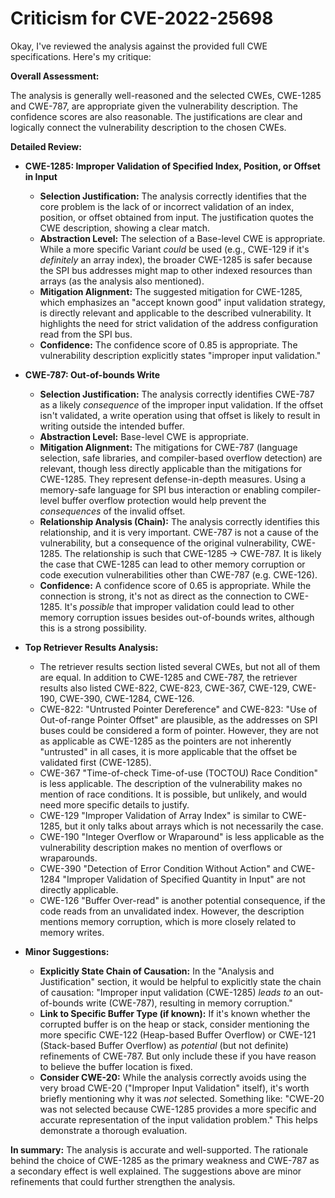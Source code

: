 # Criticism for CVE-2022-25698

Okay, I've reviewed the analysis against the provided full CWE specifications. Here's my critique:

**Overall Assessment:**

The analysis is generally well-reasoned and the selected CWEs, CWE-1285 and CWE-787, are appropriate given the vulnerability description. The confidence scores are also reasonable. The justifications are clear and logically connect the vulnerability description to the chosen CWEs.

**Detailed Review:**

*   **CWE-1285: Improper Validation of Specified Index, Position, or Offset in Input**

    *   **Selection Justification:** The analysis correctly identifies that the core problem is the lack of or incorrect validation of an index, position, or offset obtained from input.  The justification quotes the CWE description, showing a clear match.
    *   **Abstraction Level:**  The selection of a Base-level CWE is appropriate. While a more specific Variant *could* be used (e.g., CWE-129 if it's *definitely* an array index), the broader CWE-1285 is safer because the SPI bus addresses might map to other indexed resources than arrays (as the analysis also mentioned).
    *   **Mitigation Alignment:** The suggested mitigation for CWE-1285, which emphasizes an "accept known good" input validation strategy, is directly relevant and applicable to the described vulnerability. It highlights the need for strict validation of the address configuration read from the SPI bus.
    *   **Confidence:** The confidence score of 0.85 is appropriate.  The vulnerability description explicitly states "improper input validation."
*   **CWE-787: Out-of-bounds Write**

    *   **Selection Justification:** The analysis correctly identifies CWE-787 as a likely *consequence* of the improper input validation.  If the offset isn't validated, a write operation using that offset is likely to result in writing outside the intended buffer.
    *   **Abstraction Level:** Base-level CWE is appropriate.
    *   **Mitigation Alignment:** The mitigations for CWE-787 (language selection, safe libraries, and compiler-based overflow detection) are relevant, though less directly applicable than the mitigations for CWE-1285. They represent defense-in-depth measures. Using a memory-safe language for SPI bus interaction or enabling compiler-level buffer overflow protection would help prevent the *consequences* of the invalid offset.
    *   **Relationship Analysis (Chain):** The analysis correctly identifies this relationship, and it is very important. CWE-787 is not a cause of the vulnerability, but a consequence of the original vulnerability, CWE-1285. The relationship is such that CWE-1285 -> CWE-787. It is likely the case that CWE-1285 can lead to other memory corruption or code execution vulnerabilities other than CWE-787 (e.g. CWE-126).
    *   **Confidence:** A confidence score of 0.65 is appropriate. While the connection is strong, it's not as direct as the connection to CWE-1285.  It's *possible* that improper validation could lead to other memory corruption issues besides out-of-bounds writes, although this is a strong possibility.
*   **Top Retriever Results Analysis:**
    *   The retriever results section listed several CWEs, but not all of them are equal. In addition to CWE-1285 and CWE-787, the retriever results also listed CWE-822, CWE-823, CWE-367, CWE-129, CWE-190, CWE-390, CWE-1284, CWE-126.
    *   CWE-822: "Untrusted Pointer Dereference" and CWE-823: "Use of Out-of-range Pointer Offset" are plausible, as the addresses on SPI buses could be considered a form of pointer. However, they are not as applicable as CWE-1285 as the pointers are not inherently "untrusted" in all cases, it is more applicable that the offset be validated first (CWE-1285).
    *   CWE-367 "Time-of-check Time-of-use (TOCTOU) Race Condition" is less applicable. The description of the vulnerability makes no mention of race conditions. It is possible, but unlikely, and would need more specific details to justify.
    *   CWE-129 "Improper Validation of Array Index" is similar to CWE-1285, but it only talks about arrays which is not necessarily the case.
    *   CWE-190 "Integer Overflow or Wraparound" is less applicable as the vulnerability description makes no mention of overflows or wraparounds.
    *   CWE-390 "Detection of Error Condition Without Action" and CWE-1284 "Improper Validation of Specified Quantity in Input" are not directly applicable.
    *   CWE-126 "Buffer Over-read" is another potential consequence, if the code reads from an unvalidated index. However, the description mentions memory corruption, which is more closely related to memory writes.
*   **Minor Suggestions:**

    *   **Explicitly State Chain of Causation:** In the "Analysis and Justification" section, it would be helpful to explicitly state the chain of causation: "Improper input validation (CWE-1285) *leads to* an out-of-bounds write (CWE-787), resulting in memory corruption."
    *   **Link to Specific Buffer Type (if known):** If it's known whether the corrupted buffer is on the heap or stack, consider mentioning the more specific CWE-122 (Heap-based Buffer Overflow) or CWE-121 (Stack-based Buffer Overflow) as *potential* (but not definite) refinements of CWE-787. But only include these if you have reason to believe the buffer location is fixed.
    *   **Consider CWE-20:** While the analysis correctly avoids using the very broad CWE-20 ("Improper Input Validation" itself), it's worth briefly mentioning why it was *not* selected. Something like: "CWE-20 was not selected because CWE-1285 provides a more specific and accurate representation of the input validation problem." This helps demonstrate a thorough evaluation.

**In summary:** The analysis is accurate and well-supported. The rationale behind the choice of CWE-1285 as the primary weakness and CWE-787 as a secondary effect is well explained. The suggestions above are minor refinements that could further strengthen the analysis.